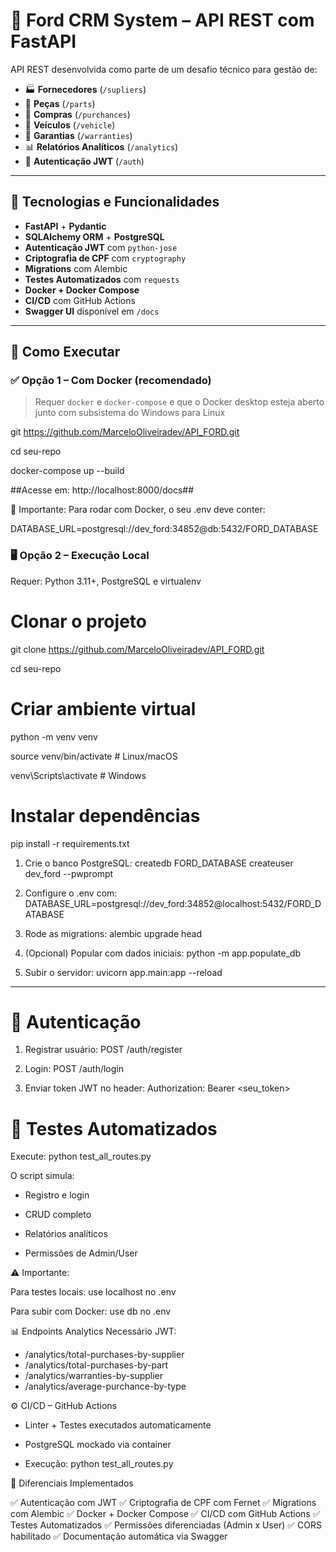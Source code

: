 # 🚗 Ford CRM System – API REST com FastAPI

API REST desenvolvida como parte de um desafio técnico para gestão de:

- 🏭 **Fornecedores** (`/supliers`)
- 🔩 **Peças** (`/parts`)
- 🛒 **Compras** (`/purchances`)
- 🚗 **Veículos** (`/vehicle`)
- 🧾 **Garantias** (`/warranties`)
- 📊 **Relatórios Analíticos** (`/analytics`)
- 🔐 **Autenticação JWT** (`/auth`)

---

## 🧰 Tecnologias e Funcionalidades

- **FastAPI** + **Pydantic**
- **SQLAlchemy ORM** + **PostgreSQL**
- **Autenticação JWT** com `python-jose`
- **Criptografia de CPF** com `cryptography`
- **Migrations** com Alembic
- **Testes Automatizados** com `requests`
- **Docker + Docker Compose**
- **CI/CD** com GitHub Actions
- **Swagger UI** disponível em `/docs`

---

## 🚀 Como Executar

### ✅ Opção 1 – Com Docker (recomendado)

> Requer `docker` e `docker-compose` e que o Docker desktop esteja aberto junto com subsistema do Windows para Linux

git https://github.com/MarceloOliveiradev/API_FORD.git

cd seu-repo

docker-compose up --build

##Acesse em: http://localhost:8000/docs##

📝 Importante: Para rodar com Docker, o seu .env deve conter:

DATABASE_URL=postgresql://dev_ford:34852@db:5432/FORD_DATABASE

### 🖥️ Opção 2 – Execução Local
Requer: Python 3.11+, PostgreSQL e virtualenv

# Clonar o projeto
git clone https://github.com/MarceloOliveiradev/API_FORD.git

cd seu-repo

# Criar ambiente virtual
python -m venv venv

source venv/bin/activate  # Linux/macOS

venv\Scripts\activate     # Windows

# Instalar dependências
pip install -r requirements.txt

1. Crie o banco PostgreSQL:
createdb FORD_DATABASE
createuser dev_ford --pwprompt

2. Configure o .env com:
DATABASE_URL=postgresql://dev_ford:34852@localhost:5432/FORD_DATABASE

3. Rode as migrations:
alembic upgrade head

4. (Opcional) Popular com dados iniciais:
python -m app.populate_db

5. Subir o servidor:
uvicorn app.main:app --reload

_________________________________________________________

# 🔐 Autenticação

1. Registrar usuário: POST /auth/register

2. Login: POST /auth/login

3. Enviar token JWT no header:
Authorization: Bearer <seu_token>


# 🧪 Testes Automatizados
Execute:
python test_all_routes.py

O script simula:

* Registro e login

* CRUD completo

* Relatórios analíticos

* Permissões de Admin/User

⚠️ Importante:

Para testes locais: use localhost no .env

Para subir com Docker: use db no .env

📊 Endpoints Analytics
Necessário JWT:

* /analytics/total-purchases-by-supplier
* /analytics/total-purchases-by-part
* /analytics/warranties-by-supplier
* /analytics/average-purchance-by-type


⚙️ CI/CD – GitHub Actions

* Linter + Testes executados automaticamente

* PostgreSQL mockado via container

* Execução: python test_all_routes.py

🌟 Diferenciais Implementados

✅ Autenticação com JWT
✅ Criptografia de CPF com Fernet
✅ Migrations com Alembic
✅ Docker + Docker Compose
✅ CI/CD com GitHub Actions
✅ Testes Automatizados
✅ Permissões diferenciadas (Admin x User)
✅ CORS habilitado
✅ Documentação automática via Swagger

